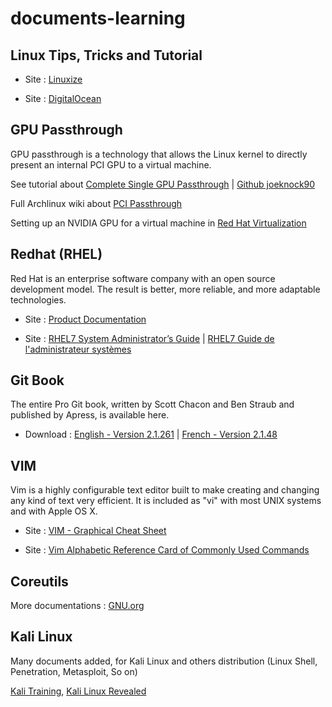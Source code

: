 # documents-learning

## Linux Tips, Tricks and Tutorial
* Site : [Linuxize](https://linuxize.com/)

* Site : [DigitalOcean](https://www.digitalocean.com/community/tutorials/)

## GPU Passthrough
GPU passthrough is a technology that allows the Linux kernel to directly present an internal PCI GPU to a virtual machine.

See tutorial about [Complete Single GPU Passthrough](https://github.com/QaidVoid/Complete-Single-GPU-Passthrough) | [Github joeknock90](https://github.com/joeknock90/Single-GPU-Passthrough)

Full Archlinux wiki about [PCI Passthrough](https://wiki.archlinux.org/title/PCI_passthrough_via_OVMF)

Setting up an NVIDIA GPU for a virtual machine in [Red Hat Virtualization](https://access.redhat.com/documentation/en-us/red_hat_virtualization/4.4/html/setting_up_an_nvidia_gpu_for_a_virtual_machine_in_red_hat_virtualization/index)

## Redhat (RHEL)
Red Hat is an enterprise software company with an open source development model.
The result is better, more reliable, and more adaptable technologies.

* Site : [Product Documentation](https://access.redhat.com/documentation/en-us/)

* Site : [RHEL7 System Administrator’s Guide](https://access.redhat.com/documentation/en-us/red_hat_enterprise_linux/7/pdf/system_administrators_guide/Red_Hat_Enterprise_Linux-7-System_Administrators_Guide-en-US.pdf) | [RHEL7 Guide de l'administrateur systèmes](https://access.redhat.com/documentation/fr-fr/red_hat_enterprise_linux/7/pdf/system_administrators_guide/Red_Hat_Enterprise_Linux-7-System_Administrators_Guide-fr-FR.pdf)

## Git Book
The entire Pro Git book, written by Scott Chacon and Ben Straub and published by Apress, is available here.

* Download : [English - Version 2.1.261](https://github.com/progit/progit2/releases/download/2.1.261/progit.pdf) | [French - Version 2.1.48](https://github.com/progit/progit2-fr/releases/download/2.1.48/progit_v2.1.48.pdf)

## VIM
Vim is a highly configurable text editor built to make creating and changing any kind of text very efficient. It is included as "vi" with most UNIX systems and with Apple OS X.

* Site : [VIM - Graphical Cheat Sheet](https://www.glump.net/_media/howto/desktop/vim-graphical-cheat-sheet-and-tutorial/vi-vim-cheat-sheet-and-tutorial.pdf)

* Site : [Vim Alphabetic Reference Card of Commonly Used Commands](https://u-tools.com/vimrefcard.pdf)

## Coreutils
More documentations : [GNU.org](https://www.gnu.org/manual/manual.html)

## Kali Linux
Many documents added, for Kali Linux and others distribution (Linux Shell, Penetration, Metasploit, So on)

[Kali Training](https://kali.training/lessons/introduction/), [Kali Linux Revealed](https://kali.training/downloads/Kali-Linux-Revealed-1st-edition.pdf)
